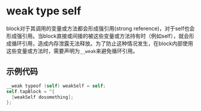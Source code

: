 # weak type self

block对于其调用的变量或方法都会形成强引用(strong reference)，对于self也会形成强引用。当block直接或间接的被这些变量或方法持有时（例如self），就会形成循环引用，造成内存泄露无法释放。为了防止这种情况发生，在block内部使用这些变量或方法时，需要声明为`__weak`来避免循环引用。

## 示例代码
```objective-c
__weak typeof (self) weakSelf = self;
self.tapBlock = ^{
  [weakSelf dosomething];
};
```
